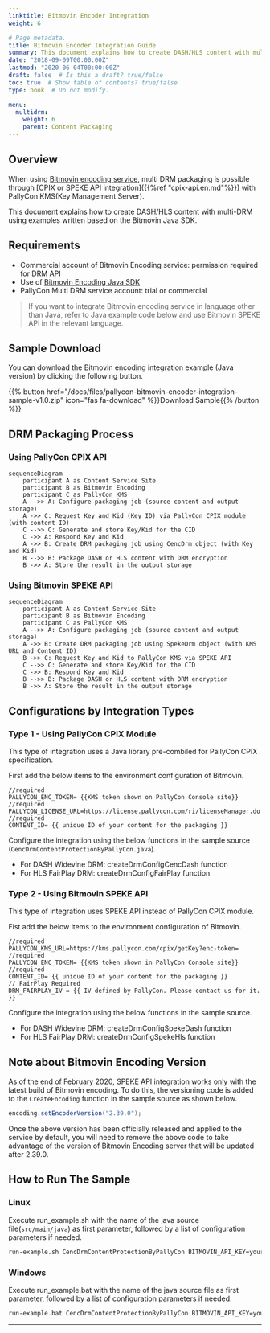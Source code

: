 ```yaml
---
linktitle: Bitmovin Encoder Integration
weight: 6

# Page metadata.
title: Bitmovin Encoder Integration Guide
summary: This document explains how to create DASH/HLS content with multi-DRM using examples written based on the Bitmovin Java SDK.
date: "2018-09-09T00:00:00Z"
lastmod: "2020-06-04T00:00:00Z"
draft: false  # Is this a draft? true/false
toc: true  # Show table of contents? true/false
type: book  # Do not modify.

menu:
  multidrm:
    weight: 6
    parent: Content Packaging
---
```


## Overview

When using [Bitmovin encoding service](https://bitmovin.com/encoding-service), multi DRM packaging is possible through [CPIX or SPEKE API integration]({{%ref "cpix-api.en.md"%}}) with PallyCon KMS(Key Management Server).

This document explains how to create DASH/HLS content with multi-DRM using examples written based on the Bitmovin Java SDK.

## Requirements

- Commercial account of Bitmovin Encoding service: permission required for DRM API
- Use of [Bitmovin Encoding Java SDK](https://github.com/bitmovin/bitmovin-api-sdk-java)
- PallyCon Multi DRM service account: trial or commercial

> If you want to integrate Bitmovin encoding service in language other than Java, refer to Java example code below and use Bitmovin SPEKE API in the relevant language.

## Sample Download

You can download the Bitmovin encoding integration example (Java version) by clicking the following button.

{{% button href="/docs/files/pallycon-bitmovin-encoder-integration-sample-v1.0.zip" icon="fas fa-download" %}}Download Sample{{% /button %}}

## DRM Packaging Process

### Using PallyCon CPIX API

```mermaid
sequenceDiagram
    participant A as Content Service Site
    participant B as Bitmovin Encoding
    participant C as PallyCon KMS
    A -->> A: Configure packaging job (source content and output storage)
	A ->> C: Request Key and Kid (Key ID) via PallyCon CPIX module (with content ID)
	C -->> C: Generate and store Key/Kid for the CID
	C ->> A: Respond Key and Kid 
    A ->> B: Create DRM packaging job using CencDrm object (with Key and Kid)
    B -->> B: Package DASH or HLS content with DRM encryption
    B ->> A: Store the result in the output storage
```

### Using Bitmovin SPEKE API

```mermaid
sequenceDiagram
    participant A as Content Service Site
    participant B as Bitmovin Encoding
    participant C as PallyCon KMS
    A -->> A: Configure packaging job (source content and output storage)
	A ->> B: Create DRM packaging job using SpekeDrm object (with KMS URL and Content ID)
	B ->> C: Request Key and Kid to PallyCon KMS via SPEKE API
	C -->> C: Generate and store Key/Kid for the CID
	C ->> B: Respond Key and Kid
    B -->> B: Package DASH or HLS content with DRM encryption
    B ->> A: Store the result in the output storage
```

## Configurations by Integration Types

### Type 1 - Using PallyCon CPIX Module

This type of integration uses a Java library pre-combiled for PallyCon CPIX specification.

First add the below items to the environment configuration of Bitmovin.

```
//required
PALLYCON_ENC_TOKEN= {{KMS token shown on PallyCon Console site}}
//required
PALLYCON_LICENSE_URL=https://license.pallycon.com/ri/licenseManager.do
//required
CONTENT_ID= {{ unique ID of your content for the packaging }}
```

Configure the integration using the below functions in the sample source (`CencDrmContentProtectionByPallyCon.java`).

- For DASH Widevine DRM: createDrmConfigCencDash function
- For HLS FairPlay DRM: createDrmConfigFairPlay function

### Type 2 - Using Bitmovin SPEKE API

This type of integration uses SPEKE API instead of PallyCon CPIX module.

Fist add the below items to the environment configuration of Bitmovin.

```
//required
PALLYCON_KMS_URL=https://kms.pallycon.com/cpix/getKey?enc-token=
//required
PALLYCON_ENC_TOKEN= {{KMS token shown in PallyCon Console site}}
//required
CONTENT_ID= {{ unique ID of your content for the packaging }}
// FairPlay Required
DRM_FAIRPLAY_IV = {{ IV defined by PallyCon. Please contact us for it. }}
```

Configure the integration using the below functions in the sample source.

- For DASH Widevine DRM: createDrmConfigSpekeDash function
- For HLS FairPlay DRM: createDrmConfigSpekeHls function

## Note about Bitmovin Encoding Version

As of the end of February 2020, SPEKE API integration works only with the latest build of Bitmovin encoding. To do this, the versioning code is added to the `CreateEncoding` function in the sample source as shown below.

```java
encoding.setEncoderVersion("2.39.0");
```

Once the above version has been officially released and applied to the service by default, you will need to remove the above code to take advantage of the version of Bitmovin Encoding server that will be updated after 2.39.0.

## How to Run The Sample

### Linux

Execute run_example.sh with the name of the java source file(`src/main/java`) as first parameter, followed by a list of configuration parameters if needed.

```bash
run-example.sh CencDrmContentProtectionByPallyCon BITMOVIN_API_KEY=your-api-key HTTP_INPUT_HOST=my-storage.biz
```

### Windows

Execute run_example.bat with the name of the java source file as first parameter, followed by a list of configuration parameters if needed.

```bash
run-example.bat CencDrmContentProtectionByPallyCon BITMOVIN_API_KEY=your-api-key HTTP_INPUT_HOST=my-storage.biz
```

***
